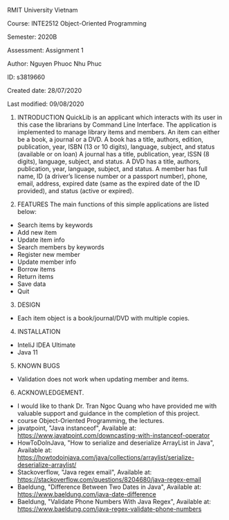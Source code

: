 RMIT University Vietnam

Course: INTE2512 Object-Oriented Programming

Semester: 2020B

Assessment: Assignment 1

Author: Nguyen Phuoc Nhu Phuc
  
ID: s3819660
  
Created  date: 28/07/2020
  
Last modified: 09/08/2020 
  

1. INTRODUCTION
QuickLib is an applicant which interacts with its user in this case the librarians by Command Line Interface.
The application is implemented to manage library items and members. An item can either be a book, a journal or a DVD.
A book has a title, authors, edition, publication, year, ISBN (13 or 10 digits), language, subject, and status (available or on loan)
A journal has a title, publication, year, ISSN (8 digits), language, subject, and status.
A DVD has a title, authors, publication, year, language, subject, and status.
A member has full name, ID (a driver’s license number or a passport number), phone, email, address, expired date (same as the expired date of the ID provided), and status (active or expired).

2. FEATURES
The main functions of this simple applications are listed below:
- Search items by keywords
- Add new item
- Update item info
- Search members by keywords
- Register new member
- Update member info
- Borrow items
- Return items
- Save data
- Quit

3. DESIGN
- Each item object is a book/journal/DVD with multiple copies.


4. INSTALLATION
- InteliJ IDEA Ultimate
- Java 11

5. KNOWN BUGS
- Validation does not work when updating member and items.

6. ACKNOWLEDGEMENT.
- I would like to thank Dr. Tran Ngoc Quang who have provided me with valuable support and guidance in the completion of this project.
- course Object-Oriented Programming, the lectures.
- javatpoint, "Java instanceof", Available at: https://www.javatpoint.com/downcasting-with-instanceof-operator
- HowToDoInJava, "How to serialize and deserialize ArrayList in Java", Available at: https://howtodoinjava.com/java/collections/arraylist/serialize-deserialize-arraylist/
- Stackoverflow, "Java regex email", Available at: https://stackoverflow.com/questions/8204680/java-regex-email
- Baeldung, "Difference Between Two Dates in Java", Available at: https://www.baeldung.com/java-date-difference
- Baeldung, "Validate Phone Numbers With Java Regex", Available at: https://www.baeldung.com/java-regex-validate-phone-numbers
